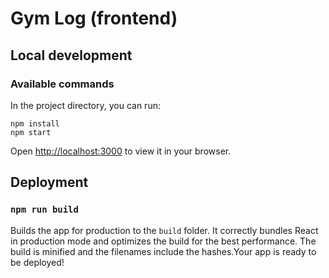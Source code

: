 # Gym Log (frontend)

## Local development

### Available commands

In the project directory, you can run:

```shell
npm install 
npm start
```

Open [http://localhost:3000](http://localhost:3000) to view it in your browser.

## Deployment

### `npm run build`

Builds the app for production to the `build` folder. It correctly bundles React in production mode and optimizes the
build for the best performance. The build is minified and the filenames include the hashes.Your app is ready to be
deployed!
 